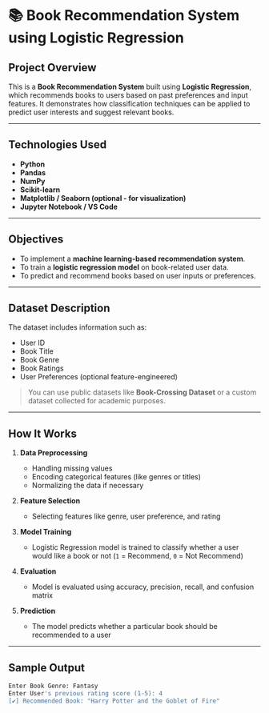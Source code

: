 # 📚 Book Recommendation System using Logistic Regression

##  Project Overview

This is a **Book Recommendation System** built using **Logistic Regression**, which recommends books to users based on past preferences and input features. It demonstrates how classification techniques can be applied to predict user interests and suggest relevant books.

---

##  Technologies Used

- **Python**
- **Pandas**
- **NumPy**
- **Scikit-learn**
- **Matplotlib / Seaborn (optional - for visualization)**
- **Jupyter Notebook / VS Code**

---

##  Objectives

- To implement a **machine learning-based recommendation system**.
- To train a **logistic regression model** on book-related user data.
- To predict and recommend books based on user inputs or preferences.

---

##  Dataset Description

The dataset includes information such as:

- User ID
- Book Title
- Book Genre
- Book Ratings
- User Preferences (optional feature-engineered)

> You can use public datasets like **Book-Crossing Dataset** or a custom dataset collected for academic purposes.

---

##  How It Works

1. **Data Preprocessing**  
   - Handling missing values  
   - Encoding categorical features (like genres or titles)  
   - Normalizing the data if necessary  

2. **Feature Selection**  
   - Selecting features like genre, user preference, and rating  

3. **Model Training**  
   - Logistic Regression model is trained to classify whether a user would like a book or not (`1` = Recommend, `0` = Not Recommend)

4. **Evaluation**  
   - Model is evaluated using accuracy, precision, recall, and confusion matrix  

5. **Prediction**  
   - The model predicts whether a particular book should be recommended to a user

---

## Sample Output

```bash
Enter Book Genre: Fantasy  
Enter User's previous rating score (1-5): 4  
[✔️] Recommended Book: "Harry Potter and the Goblet of Fire"
